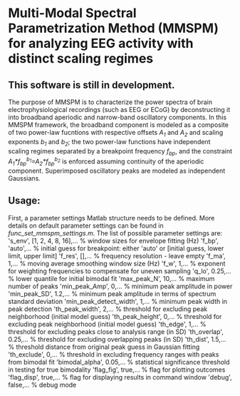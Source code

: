 # Multi-Modal Spectral Parametrization Method (MMSPM) for analyzing EEG activity with distinct scaling regimes

## This software is still in development.

The purpose of MMSPM is to characterize the power spectra of brain electrophysiological recordings (such as EEG or ECoG) by deconstructing it into broadband aperiodic and narrow-band oscillatory components. In this MMSPM framework, the broadband component is modeled as a composite of two power-law fucntions with respective offsets _A<sub>1</sub>_ and _A<sub>2</sub>_ and scaling exponents _b<sub>1</sub>_ and _b<sub>2</sub>_; the two power-law functions have independent scaling regimes separated by a breakpoint frequency _f<sub>bp</sub>_, and the constraint _A<sub>1</sub>*f<sub>bp</sub><sup>b<sub>1</sub></sup>=A<sub>2</sub>*f<sub>bp</sub><sup>b<sub>2</sub></sup>_ is enforced assuming continuity of the aperiodic component. Superimposed oscillatory peaks are modeled as independent Gaussians.

## Usage:
First, a parameter settings Matlab structure needs to be defined. More details on default parameter settings can be found in _func_set_mmspm_settings.m_. The list of possible parameter settings are:
    's_env', [1, 2, 4, 8, 16],...          % window sizes for envelope fitting (Hz)
    'f_bp', 'auto',...                     % initial guess for breakpoint: either 'auto' or [initial guess, lower limit, upper limit]
    'f_res', [],...                        % frequency resolution - leave empty
    'f_ma', 1,...                          % moving average smoothing window size (Hz)
    'f_w', 1,...                           % exponent for weighting frequencies to compensate for uneven sampling
    'q_lo', 0.25,...                       % lower quantile for initial bimodal fit
    'max_peak_N', 10,...                   % maximum number of peaks
    'min_peak_Amp', 0,...                  % minimum peak amplitude in power
    'min_peak_SD', 1.2,...                 % minimum peak amplitude in terms of spectrum standard deviation
    'min_peak_detect_width', 1,...         % minimum peak width in peak detection
    'th_peak_width', 2,...                 % threshold for excluding peak neighborhood (initial model guess)
    'th_peak_height', 0,...                % threshold for excluding peak neighborhood (initial model guess)
    'th_edge', 1,...                       % threshold for excluding peaks close to analysis range (in SD)
    'th_overlap', 0.25,...                 % threshold for excluding overlapping peaks (in SD)
    'th_dist', 1.5,...                     % threshold distance from original peak guess in Gaussian fitting
    'th_exclude', 0,...                    % threshold in excluding frequency ranges with peaks from bimodal fit
    'bimodal_alpha', 0.05,...              % statistical significance threshold in testing for true bimodality
    'flag_fig', true,...                   % flag for plotting outcomes
    'flag_disp', true,...                  % flag for displaying results in command window
    'debug', false,...                     % debug mode

    
